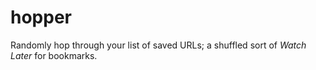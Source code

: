 # hopper

Randomly hop through your list of saved URLs; a shuffled sort of _Watch Later_ for bookmarks.
